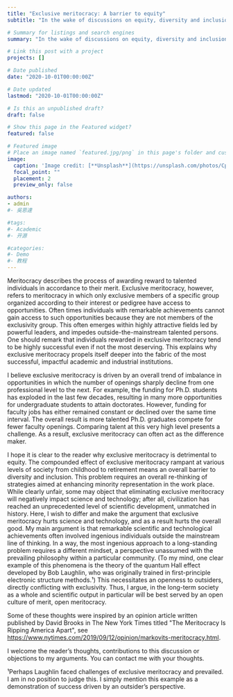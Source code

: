 ```yaml
---
title: "Exclusive meritocracy: A barrier to equity"
subtitle: "In the wake of discussions on equity, diversity and inclusion in academia, ignited by recent social unrest in the U.S., I share some thoughts about one crucial and yet widely dismissed barrier to success experienced by marginalized communities: _Exclusive meritocracy_."

# Summary for listings and search engines
summary: "In the wake of discussions on equity, diversity and inclusion in academia, ignited by recent social unrest in the U.S., I share some thoughts about one crucial and yet widely dismissed barrier to success experienced by marginalized communities: _Exclusive meritocracy_."

# Link this post with a project
projects: []

# Date published
date: "2020-10-01T00:00:00Z"

# Date updated
lastmod: "2020-10-01T00:00:00Z"

# Is this an unpublished draft?
draft: false

# Show this page in the Featured widget?
featured: false

# Featured image
# Place an image named `featured.jpg/png` in this page's folder and customize its options here.
image:
  caption: 'Image credit: [**Unsplash**](https://unsplash.com/photos/CpkOjOcXdUY)'
  focal_point: ""
  placement: 2
  preview_only: false

authors:
- admin
#- 吳恩達

#tags:
#- Academic
#- 开源

#categories:
#- Demo
#- 教程
---
```


Meritocracy describes the process of awarding reward to talented individuals in accordance to their merit. Exclusive meritocracy, however, refers to meritocracy in which only exclusive members of a specific group organized according to their interest or pedigree have access to opportunities. Often times individuals with remarkable achievements cannot gain access to such opportunities because they are not members of the exclusivity group. This often emerges within highly attractive fields led by powerful leaders, and impedes outside-the-mainstream talented persons. One should remark that individuals rewarded in exclusive meritocracy tend to be highly successful even if not the most deserving. This explains why exclusive meritocracy propels itself deeper into the fabric of the most successful, impactful academic and industrial institutions.

I believe exclusive meritocracy is driven by an overall trend of imbalance in opportunities in which the number of openings sharply decline from one professional level to the next. For example, the funding for Ph.D. students has exploded in the last few decades, resulting in many more opportunities for undergraduate students to attain doctorates. However, funding for faculty jobs has either remained constant or declined over the same time interval. The overall result is more talented Ph.D. graduates compete for fewer faculty openings. Comparing talent at this very high level presents a challenge. As a result, exclusive meritocracy can often act as the difference maker.

I hope it is clear to the reader why exclusive meritocracy is detrimental to equity. The compounded effect of exclusive meritocracy rampant at various levels of society from childhood to retirement means an overall barrier to diversity and inclusion. This problem requires an overall re-thinking of strategies aimed at enhancing minority representation in the work place. While clearly unfair, some may object that eliminating exclusive meritocracy will negatively impact science and technology; after all, civilization has reached an unprecedented level of scientific development, unmatched in history. Here, I wish to differ and make the argument that exclusive meritocracy hurts science and technology, and as a result hurts the overall good. My main argument is that remarkable scientific and technological achievements often involved ingenious individuals outside the mainstream line of thinking. In a way, the most ingenious approach to a long-standing problem requires a different mindset, a perspective unassumed with the prevailing philosophy within a particular community. (To my mind, one clear example of this phenomena is the theory of the quantum Hall effect developed by Bob Laughlin, who was originally trained in first-principle electronic structure methods.¹) This necessitates an openness to outsiders, directly conflicting with exclusivity. Thus, I argue, in the long-term society as a whole and scientific output in particular will be best served by an open culture of merit, open meritocracy.

Some of these thoughts were inspired by an opinion article written published by David Brooks in The New York Times titled "The Meritocracy Is Ripping America Apart", see https://www.nytimes.com/2019/09/12/opinion/markovits-meritocracy.html.

I welcome the reader’s thoughts, contributions to this discussion or objections to my arguments. You can contact me with your thoughts.


¹Perhaps Laughlin faced challenges of exclusive meritocracy and prevailed. I am in no position to judge this. I simply mention this example as a demonstration of success driven by an outsider’s perspective.
